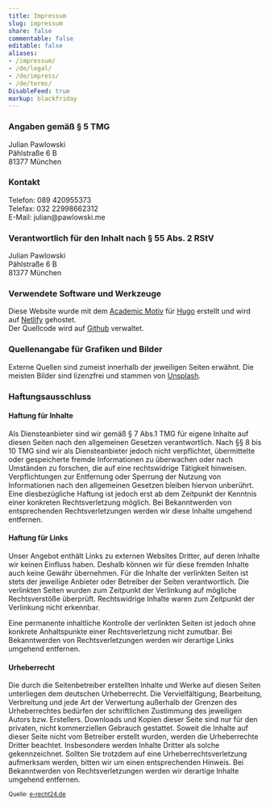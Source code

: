 ```yaml
---
title: Impressum
slug: impressum
share: false
commentable: false
editable: false
aliases:
- /impressum/
- /de/legal/
- /de/impress/
- /de/terms/
DisableFeed: true
markup: blackfriday
---
```


### Angaben gemäß § 5 TMG

<div>
  Julian Pawlowski<br>
  Pählstraße 6 B<br>
  81377 München<br>
</div>

### Kontakt

<div>
  Telefon: &#048;&#056;&#057;&#032;&#052;&#050;&#048;&#057;&#053;&#053;&#051;&#055;&#051;<br>
  Telefax: &#048;&#051;&#050;&#032;&#050;&#050;&#057;&#057;&#056;&#054;&#054;&#050;&#051;&#049;&#050;<br>
  E-Mail: &#106;&#117;&#108;&#105;&#097;&#110;&#064;&#112;&#097;&#119;&#108;&#111;&#119;&#115;&#107;&#105;&#046;&#109;&#101;
</div>


### Verantwortlich für den Inhalt nach § 55 Abs. 2 RStV

<div>
  Julian Pawlowski<br>
  Pählstraße 6 B<br>
  81377 München<br>
</div>


### Verwendete Software und Werkzeuge

Diese Website wurde mit dem 
<a href="https://sourcethemes.com/academic/" target="_blank" rel="noopener">Academic Motiv</a> für
<a href="https://gohugo.io/" target="_blank" rel="noopener">Hugo</a> erstellt und wird auf <a href="https://www.netlify.com/" target="_blank" rel="noopener">Netlify</a> gehostet.<br>
Der Quellcode wird auf [Github](https://github.com/jpawlowski/personal-website) verwaltet.


### Quellenangabe für Grafiken und Bilder

Externe Quellen sind zumeist innerhalb der jeweiligen Seiten erwähnt. Die meisten Bilder sind lizenzfrei und stammen von [Unsplash](https://unsplash.com/).


### Haftungsausschluss

#### Haftung für Inhalte
Als Diensteanbieter sind wir gemäß § 7 Abs.1 TMG für eigene Inhalte auf diesen Seiten nach den allgemeinen Gesetzen verantwortlich. Nach §§ 8 bis 10 TMG sind wir als Diensteanbieter jedoch nicht verpflichtet, übermittelte oder gespeicherte fremde Informationen zu überwachen oder nach Umständen zu forschen, die auf eine rechtswidrige Tätigkeit hinweisen.
Verpflichtungen zur Entfernung oder Sperrung der Nutzung von Informationen nach den allgemeinen Gesetzen bleiben hiervon unberührt. Eine diesbezügliche Haftung ist jedoch erst ab dem Zeitpunkt der Kenntnis einer konkreten Rechtsverletzung möglich. Bei Bekanntwerden von entsprechenden Rechtsverletzungen werden wir diese Inhalte umgehend entfernen.

#### Haftung für Links
Unser Angebot enthält Links zu externen Websites Dritter, auf deren Inhalte wir keinen Einfluss haben. Deshalb können wir für diese fremden Inhalte auch keine Gewähr übernehmen. Für die Inhalte der verlinkten Seiten ist stets der jeweilige Anbieter oder Betreiber der Seiten verantwortlich. Die verlinkten Seiten wurden zum Zeitpunkt der Verlinkung auf mögliche Rechtsverstöße überprüft. Rechtswidrige Inhalte waren zum Zeitpunkt der Verlinkung nicht erkennbar.

Eine permanente inhaltliche Kontrolle der verlinkten Seiten ist jedoch ohne konkrete Anhaltspunkte einer Rechtsverletzung nicht zumutbar. Bei Bekanntwerden von Rechtsverletzungen werden wir derartige Links umgehend entfernen.

#### Urheberrecht
Die durch die Seitenbetreiber erstellten Inhalte und Werke auf diesen Seiten unterliegen dem deutschen Urheberrecht. Die Vervielfältigung, Bearbeitung, Verbreitung und jede Art der Verwertung außerhalb der Grenzen des Urheberrechtes bedürfen der schriftlichen Zustimmung des jeweiligen Autors bzw. Erstellers. Downloads und Kopien dieser Seite sind nur für den privaten, nicht kommerziellen Gebrauch gestattet.
Soweit die Inhalte auf dieser Seite nicht vom Betreiber erstellt wurden, werden die Urheberrechte Dritter beachtet. Insbesondere werden Inhalte Dritter als solche gekennzeichnet. Sollten Sie trotzdem auf eine Urheberrechtsverletzung aufmerksam werden, bitten wir um einen entsprechenden Hinweis. Bei Bekanntwerden von Rechtsverletzungen werden wir derartige Inhalte umgehend entfernen.


<sup>Quelle: <a href="https://e-recht24.de/" target="_blank">e-recht24.de</a></sup>

